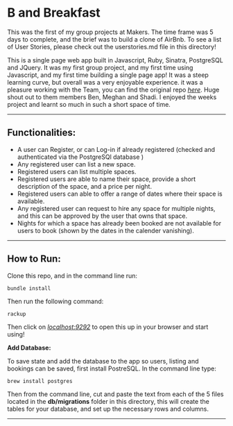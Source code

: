 # B and Breakfast
This was the first of my group projects at Makers. The time frame was 5 days to complete, and the brief was to build a clone of AirBnb. To see a list of User Stories, please check out the userstories.md file in this directory!

This is a single page web app built in Javascript, Ruby, Sinatra, PostgreSQL and JQuery. It was my first group project, and my first time using Javascript, and my first time building a single page app! It was a steep learning curve, but overall was a very enjoyable experience. it was a pleasure working with the Team, you can find the original repo [*here*](https://github.com/shadz22/MakersBnB). Huge shout out to them members Ben, Meghan and Shadi. I enjoyed the weeks project and learnt so much in such a short space of time. 

---

## Functionalities:
- A user can Register, or can Log-in if already registered (checked and authenticated via the PostgreSQl database )
- Any registered user can list a new space.
- Registered users can list multiple spaces.
- Registered users are able to name their space, provide a short description of the space, and a price per night.
- Registered users can able to offer a range of dates where their space is available.
- Any registered user can request to hire any space for multiple nights, and this can be approved by the user that owns that space.
- Nights for which a space has already been booked are not available for users to book (shown by the dates in the calender vanishing).

---

## How to Run:

Clone this repo, and in the command line run:

```
bundle install
```

Then run the following command:

```
rackup
```

Then click on [*localhost:9292*](localhost:9292) to open this up in your browser and start using!

__Add Database:__

To save state and add the database to the app so users, listing and bookings can be saved, first install PostreSQL. In the command line type:

```
brew install postgres
```

Then from the command line, cut and paste the text from each of the 5 files located in the __db/migrations__ folder in this directory, this will create the tables for your database, and set up the necessary rows and columns.

---


